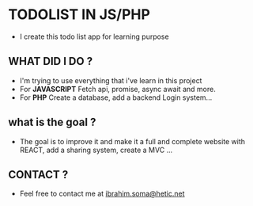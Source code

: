 # TODOLIST IN JS/PHP
  * I create this todo list app for learning purpose


## WHAT DID I DO ?
  * I'm trying to use everything that i've learn in this project
  * For <strong>JAVASCRIPT</strong> Fetch api, promise, async await and more.
  * For <strong>PHP</strong> Create a database, add a backend Login system...
  
## what is the goal ?

  * The goal is to improve it and make it a full and complete website with REACT, add a sharing system, create a MVC ...


## CONTACT ?
  * Feel free to contact me at ibrahim.soma@hetic.net
